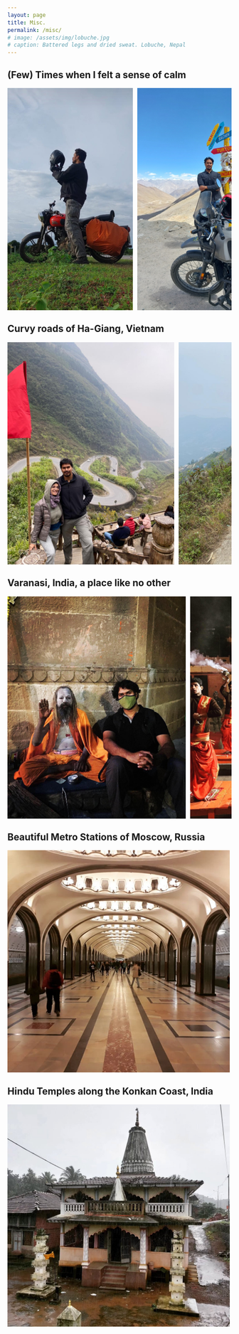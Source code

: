 ```yaml
---
layout: page
title: Misc.
permalink: /misc/
# image: /assets/img/lobuche.jpg
# caption: Battered legs and dried sweat. Lobuche, Nepal
---
```


<h2>(Few) Times when I felt a sense of calm</h2>
<div class="photo-gallery">
  <img src="/assets/img/1_bikes/photo_1.jpg" alt="Photo 1" data-caption="">
  <img src="/assets/img/1_bikes/photo_2.jpg" alt="Photo 2" data-caption="">
  <img src="/assets/img/1_bikes/photo_3.jpg" alt="Photo 3" data-caption="">
  <img src="/assets/img/1_bikes/photo_4.jpg" alt="Photo 4" data-caption="">
  <img src="/assets/img/1_bikes/photo_5.jpg" alt="Photo 5" data-caption="">
  <!-- Add more images as needed -->
</div>

<h2>Curvy roads of Ha-Giang, Vietnam</h2>
<div class="photo-gallery">
  <img src="/assets/img/2_hagiang/photo_1.jpg" alt="Photo 1" data-caption="">
  <img src="/assets/img/2_hagiang/photo_2.jpg" alt="Photo 2" data-caption="">
  <img src="/assets/img/2_hagiang/photo_3.jpg" alt="Photo 3" data-caption="">
  <img src="/assets/img/2_hagiang/photo_4.jpg" alt="Photo 4" data-caption="">
  <!-- Add more images as needed -->
</div>

<h2>Varanasi, India, a place like no other</h2>
<div class="photo-gallery">
  <img src="/assets/img/3_varanasi/photo_1.jpg" alt="Photo 1" data-caption="Varanasi is an overload, simply, in every sense of the word. Religious, historical, cultural, gastric, colorful, populous, visual, perceptual —OVERLOAD. Since it's one of the oldest continually inhabited cities in the world, it's impossible to comment on any few aspects of it, do justice and not be shallow; instead, I'll just say that I think it's a live case study of what time eventually does to a civilisation, if it survives long enough. Having seen everything from famines, bountiful harvests, glory days, depression, regime changes, having absorbed everything from paper to gunpowder to radios to smartphones, it seems to have a very distilled outlook on life- calm, composed, and an acceptance of life's transience; future will happen, past has already happened, but you exist here and now so why worry being on time anywhere :p, as long as the present is worth the wait. P.S. That's a Naga Sadhu in pic 1, his axiom is that a. Humans should strive to be at peace, b. Desire is what's at odds with attaining that peace. He thus has no desires, or so he says, and owns nothing and is concerned with nothing. All he likes is aalo-matar and smoking his chillam. Although I disagree with a lot that he said, any debate with him was futile because we have very different axioms to begin with. There's only acknowledgment of alternate views (mostly from my end, he's too detached to give a fsck xD)">
  <img src="/assets/img/3_varanasi/photo_2.jpg" alt="Photo 2" data-caption="">
  <img src="/assets/img/3_varanasi/photo_3.jpg" alt="Photo 3" data-caption="">
  <img src="/assets/img/3_varanasi/photo_4.jpg" alt="Photo 4" data-caption="">
  <img src="/assets/img/3_varanasi/photo_5.jpg" alt="Photo 5" data-caption="">
  <img src="/assets/img/3_varanasi/photo_6.jpg" alt="Photo 6" data-caption="">
  <img src="/assets/img/3_varanasi/photo_7.jpg" alt="Photo 7" data-caption="">
  <img src="/assets/img/3_varanasi/photo_8.jpg" alt="Photo 8" data-caption="">
  <img src="/assets/img/3_varanasi/photo_9.jpg" alt="Photo 9" data-caption="">
  <img src="/assets/img/3_varanasi/photo_10.jpg" alt="Photo 10" data-caption="">
  <img src="/assets/img/3_varanasi/photo_11.jpg" alt="Photo 11" data-caption="">
  <img src="/assets/img/3_varanasi/photo_12.jpg" alt="Photo 12" data-caption="">
  <img src="/assets/img/3_varanasi/photo_13.jpg" alt="Photo 13" data-caption="">
  <img src="/assets/img/3_varanasi/photo_14.jpg" alt="Photo 14" data-caption="">
  <!-- Add more images as needed -->
</div>

<h2>Beautiful Metro Stations of Moscow, Russia</h2>
<div class="photo-gallery">
  <img src="/assets/img/5_moscow_metro_stations/photo_1.jpg" alt="Photo 1" data-caption="">
  <img src="/assets/img/5_moscow_metro_stations/photo_2.jpg" alt="Photo 2" data-caption="">
  <img src="/assets/img/5_moscow_metro_stations/photo_3.jpg" alt="Photo 3" data-caption="">
  <img src="/assets/img/5_moscow_metro_stations/photo_4.jpg" alt="Photo 4" data-caption="">
  <img src="/assets/img/5_moscow_metro_stations/photo_5.jpg" alt="Photo 5" data-caption="">
  <img src="/assets/img/5_moscow_metro_stations/photo_6.jpg" alt="Photo 6" data-caption="">
  <img src="/assets/img/5_moscow_metro_stations/photo_7.jpg" alt="Photo 7" data-caption="">
  <img src="/assets/img/5_moscow_metro_stations/photo_8.jpg" alt="Photo 8" data-caption="">
  <img src="/assets/img/5_moscow_metro_stations/photo_9.jpg" alt="Photo 9" data-caption="">
  <!-- Add more images as needed -->
</div> 

<h2>Hindu Temples along the Konkan Coast, India</h2>
<div class="photo-gallery">
  <img src="/assets/img/4_west_india_temples/photo_1.jpg" alt="Photo 1" data-caption="Although I’m not religious, I think it’s important to understand religion to understand a nation because EVERY nation is built in the image of its dominant religion (e.g. American capitalism and the influence of Protestant work ethic). Observing temples is just a humble first step in the case of India. Now, it’s fascinating how the density and architecture of the temples changes within a span of 200KMs when you enter Southern India, from the West Coast, you see a clear demarcation in terms of how the temples are built, how people organise around the temples, and the order in which the elements (bells, baths, lamps, etc.) are placed. Do cultural fault lines precede linguistic ones or is it the other way around? I think it’s the other way around when the religion is homogenous but not otherwise, else Middle-East would’ve been peaceful because Arabic is fairly common. What’s also interesting is the sheer number of temples you’ll find in the West Coast, especially in rural Karnataka where every village seems to have its own major temple, with several small ones scattered across. And it’s amazing that unlike Northern India, common temples here are fairly old, with stone carvings, stone pavements, etc. I think it’s because this region wasn’t invaded and raided enough. There’s Nilgiri and Sahyadari to the East, Arabian Sea to the West, Indian Ocean to the South, & only a slight opening in the North, before the Deccan plateau begins. So you’d rather pillage areas around Gujarat, e.g. Somnath, than traverse along a narrow coast for seafood and gold. So this region also provides us a glimpse of what rest of the nation probably would’ve looked like had it been not raided constantly. So essentially, Southern India got to keep its heritage, intact, owing to invasion brunt faced by Northern India and so maybe should pay homage in some way(transferring all the tax money northwards is not the right way xD) And intact not just in terms of the architecture or culture but also in term of mannerisms, because people here are too sweet and cordial compared to the rough mannerisms found up North, which again, I think, is an adaption mechanism from the all the raids from NW.">
  <img src="/assets/img/4_west_india_temples/photo_11.jpg" alt="Photo 2" data-caption="">
  <img src="/assets/img/4_west_india_temples/photo_2.jpg" alt="Photo 2" data-caption="">
  <img src="/assets/img/4_west_india_temples/photo_12.jpg" alt="Photo 2" data-caption="">
  <img src="/assets/img/4_west_india_temples/photo_3.jpg" alt="Photo 3" data-caption="">
  <img src="/assets/img/4_west_india_temples/photo_15.jpg" alt="Photo 2" data-caption="">
  <img src="/assets/img/4_west_india_temples/photo_4.jpg" alt="Photo 4" data-caption="">
  <img src="/assets/img/4_west_india_temples/photo_13.jpg" alt="Photo 2" data-caption="">
  <img src="/assets/img/4_west_india_temples/photo_5.jpg" alt="Photo 5" data-caption="">
  <img src="/assets/img/4_west_india_temples/photo_14.jpg" alt="Photo 2" data-caption="">
  <img src="/assets/img/4_west_india_temples/photo_6.jpg" alt="Photo 6" data-caption="">
  <img src="/assets/img/4_west_india_temples/photo_7.jpg" alt="Photo 7" data-caption="">
  <img src="/assets/img/4_west_india_temples/photo_8.jpg" alt="Photo 8" data-caption="">
  <img src="/assets/img/4_west_india_temples/photo_16.jpg" alt="Photo 2" data-caption="">
  <img src="/assets/img/4_west_india_temples/photo_9.jpg" alt="Photo 9" data-caption="">
  <img src="/assets/img/4_west_india_temples/photo_10.jpg" alt="Photo 10" data-caption="">
  <!-- Add more images as needed -->
</div>

<div id="caption-overlay" class="caption-overlay" style="display: none;">
  <span id="caption-text"></span>
  <button onclick="closeCaption()">Close</button>
</div>

<style>
  .photo-gallery {
    display: flex;
    overflow-x: auto;
    white-space: nowrap;
  }
  .photo-gallery img {
    max-height: 500px; /* Adjust the height as needed */
    margin-right: 10px; /* Space between images */
    cursor: pointer; /* Indicate that the image is clickable */
  }
  .caption-overlay {
    position: fixed;
    top: 0;
    left: 0;
    width: 100%;
    height: 100%;
    background-color: rgba(0, 0, 0, 0.8);
    color: white;
    display: flex;
    justify-content: center;
    align-items: center;
    flex-direction: column;
  }
  h2 {
    font-size: 1.5em; /* Adjust the size as needed */
  }
</style>

<script>
  document.querySelectorAll('.photo-gallery img').forEach(img => {
    img.addEventListener('click', function() {
      const captionText = this.getAttribute('data-caption');
      document.getElementById('caption-text').innerText = captionText;
      document.getElementById('caption-overlay').style.display = 'flex';
    });
  });

  function closeCaption() {
    document.getElementById('caption-overlay').style.display = 'none';
  }
</script>
